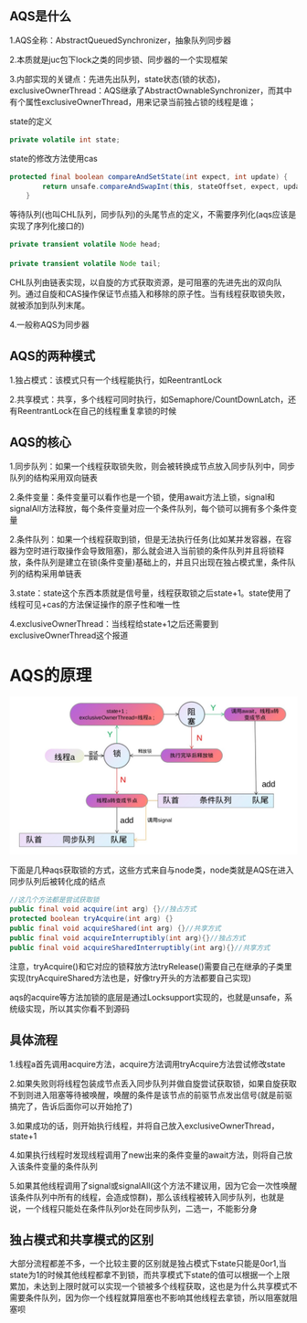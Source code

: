 ## AQS是什么

1.AQS全称：AbstractQueuedSynchronizer，抽象队列同步器

2.本质就是juc包下lock之类的同步锁、同步器的一个实现框架

3.内部实现的关键点：先进先出队列，state状态(锁的状态)，exclusiveOwnerThread：AQS继承了AbstractOwnableSynchronizer，而其中有个属性exclusiveOwnerThread，用来记录当前独占锁的线程是谁；

state的定义
```java
private volatile int state;
```

state的修改方法使用cas
```java
protected final boolean compareAndSetState(int expect, int update) {
        return unsafe.compareAndSwapInt(this, stateOffset, expect, update);
    }
```

等待队列(也叫CHL队列，同步队列)的头尾节点的定义，不需要序列化(aqs应该是实现了序列化接口的)

```java
private transient volatile Node head;

private transient volatile Node tail;
```

CHL队列由链表实现，以自旋的方式获取资源，是可阻塞的先进先出的双向队列。通过自旋和CAS操作保证节点插入和移除的原子性。当有线程获取锁失败，就被添加到队列末尾。

4.一般称AQS为同步器

## AQS的两种模式

1.独占模式：该模式只有一个线程能执行，如ReentrantLock

2.共享模式：共享，多个线程可同时执行，如Semaphore/CountDownLatch，还有ReentrantLock在自己的线程重复拿锁的时候

## AQS的核心

1.同步队列：如果一个线程获取锁失败，则会被转换成节点放入同步队列中，同步队列的结构采用双向链表

2.条件变量：条件变量可以看作也是一个锁，使用await方法上锁，signal和signalAll方法释放，每个条件变量对应一个条件队列，每个锁可以拥有多个条件变量

2.条件队列：如果一个线程获取到锁，但是无法执行任务(比如某并发容器，在容器为空时进行取操作会导致阻塞)，那么就会进入当前锁的条件队列并且将锁释放，条件队列是建立在锁(条件变量)基础上的，并且只出现在独占模式里，条件队列的结构采用单链表

3.state：state这个东西本质就是信号量，线程获取锁之后state+1。state使用了线程可见+cas的方法保证操作的原子性和唯一性

4.exclusiveOwnerThread：当线程给state+1之后还需要到exclusiveOwnerThread这个报道

# AQS的原理

![aqs](https://github.com/einQimiaozi/awesome_java_notebook/blob/main/%E5%A4%9A%E7%BA%BF%E7%A8%8B%E5%92%8C%E9%AB%98%E5%B9%B6%E5%8F%91/source/aqs.jpg)

下面是几种aqs获取锁的方式，这些方式来自与node类，node类就是AQS在进入同步队列后被转化成的结点

```java
//这几个方法都是尝试获取锁
public final void acquire(int arg) {}//独占方式
protected boolean tryAcquire(int arg) {}
public final void acquireShared(int arg) {}//共享方式
public final void acquireInterruptibly(int arg){}//独占方式
public final void acquireSharedInterruptibly(int arg){}//共享方式
```

注意，tryAcquire()和它对应的锁释放方法tryRelease()需要自己在继承的子类里实现(tryAcquireShared方法也是，好像try开头的方法都要自己实现)

aqs的acquire等方法加锁的底层是通过Locksupport实现的，也就是unsafe，系统级实现，所以其实你看不到源码

## 具体流程

1.线程a首先调用acquire方法，acquire方法调用tryAcquire方法尝试修改state

2.如果失败则将线程包装成节点丢入同步队列并做自旋尝试获取锁，如果自旋获取不到则进入阻塞等待被唤醒，唤醒的条件是该节点的前驱节点发出信号(就是前驱搞完了，告诉后面你可以开始抢了)

3.如果成功的话，则开始执行线程，并将自己放入exclusiveOwnerThread，state+1

4.如果执行线程时发现线程调用了new出来的条件变量的await方法，则将自己放入该条件变量的条件队列

5.如果其他线程调用了signal或signalAll(这个方法不建议用，因为它会一次性唤醒该条件队列中所有的线程，会造成惊群)，那么该线程被转入同步队列，也就是说，一个线程只能处在条件队列or处在同步队列，二选一，不能影分身

## 独占模式和共享模式的区别

大部分流程都差不多，一个比较主要的区别就是独占模式下state只能是0or1,当state为1的时候其他线程都拿不到锁，而共享模式下state的值可以根据一个上限累加，未达到上限时就可以实现一个锁被多个线程获取，这也是为什么共享模式不需要条件队列，因为你一个线程就算阻塞也不影响其他线程去拿锁，所以阻塞就阻塞呗
